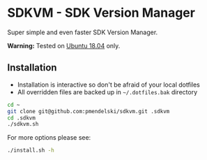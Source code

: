 # SDKVM - SDK Version Manager

Super simple and even faster SDK Version Manager.

**Warning:** Tested on [Ubuntu 18.04](http://www.ubuntu.com/) only.

## Installation

* Installation is interactive so don't be afraid of your local dotfiles
* All overridden files are backed up in `~/.dotfiles.bak` directory

```sh
cd ~
git clone git@github.com:pmendelski/sdkvm.git .sdkvm
cd .sdkvm
./sdkvm.sh
```

For more options please see:
```sh
./install.sh -h
```
